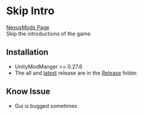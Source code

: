 # Skip Intro

[NexusMods Page](https://www.nexusmods.com/broforce/mods/5)  
Skip the introductions of the game

## Installation

* UnityModManger >= 0.27.6
* The all and [latest](./Release/SkipIntroMod.zip) release are in the [Release](./Release/) folder.

## Know Issue

* Gui is bugged sometimes
